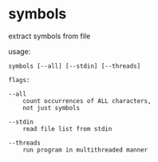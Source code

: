 # symbols
extract symbols from file 

usage:

	symbols [--all] [--stdin] [--threads]

	flags:

	--all
		count occurrences of ALL characters,
		not just symbols
	
	--stdin
		read file list from stdin
	
	--threads
		run program in multithreaded manner	

